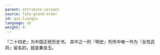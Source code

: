 ```yaml
---
parent: attribute.servant
source: fate-grand-order
id: qin-liangyu
language: zh
weight: 0
---
```


『二十四史』为中国正统历史书。
其中之一的『明史』列传中唯一作为『女性武将』留名的，就是秦良玉。
